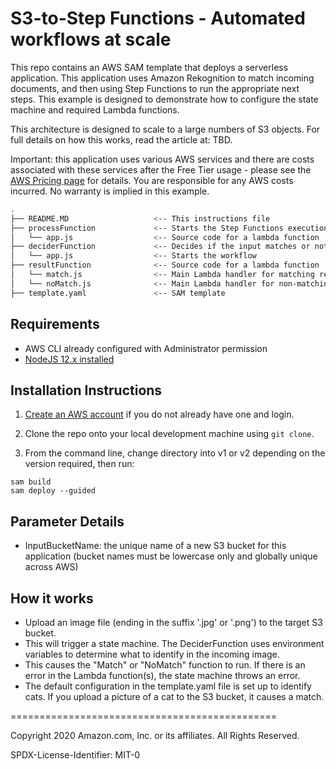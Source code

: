 # S3-to-Step Functions - Automated workflows at scale

This repo contains an AWS SAM template that deploys a serverless application. This application uses Amazon Rekognition to match incoming documents, and then using Step Functions to run the appropriate next steps. This example is designed to demonstrate how to configure the state machine and required Lambda functions.

This architecture is designed to scale to a large numbers of S3 objects. For full details on how this works, read the article at: TBD.

Important: this application uses various AWS services and there are costs associated with these services after the Free Tier usage - please see the [AWS Pricing page](https://aws.amazon.com/pricing/) for details. You are responsible for any AWS costs incurred. No warranty is implied in this example.

```bash
.
├── README.MD                   <-- This instructions file
├── processFunction             <-- Starts the Step Functions execution
│   └── app.js                  <-- Source code for a lambda function
├── deciderFunction             <-- Decides if the input matches or not
│   └── app.js                  <-- Starts the workflow
├── resultFunction              <-- Source code for a lambda function
│   └── match.js                <-- Main Lambda handler for matching results
│   └── noMatch.js              <-- Main Lambda handler for non-matching results
├── template.yaml               <-- SAM template
```

## Requirements

* AWS CLI already configured with Administrator permission
* [NodeJS 12.x installed](https://nodejs.org/en/download/)

## Installation Instructions

1. [Create an AWS account](https://portal.aws.amazon.com/gp/aws/developer/registration/index.html) if you do not already have one and login.

1. Clone the repo onto your local development machine using `git clone`.

1. From the command line, change directory into v1 or v2 depending on the version required, then run:
```
sam build
sam deploy --guided
```

## Parameter Details

* InputBucketName: the unique name of a new S3 bucket for this application (bucket names must be lowercase only and globally unique across AWS)

## How it works

* Upload an image file (ending in the suffix '.jpg' or '.png') to the target S3 bucket.
* This will trigger a state machine. The DeciderFunction uses environment variables to determine what to identify in the incoming image.
* This causes the "Match" or "NoMatch" function to run. If there is an error in the Lambda function(s), the state machine throws an error.
* The default configuration in the template.yaml file is set up to identify cats. If you upload a picture of a cat to the S3 bucket, it causes a match.

==============================================

Copyright 2020 Amazon.com, Inc. or its affiliates. All Rights Reserved.

SPDX-License-Identifier: MIT-0
